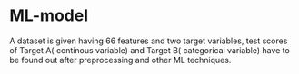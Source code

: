 # ML-model
A dataset is given having 66 features and two target variables, test scores of Target A( continous variable) and Target B( categorical variable) have to be found out after preprocessing and other ML techniques. 
